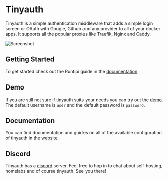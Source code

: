 # Tinyauth

Tinyauth is a simple authentication middleware that adds a simple login screen or OAuth with Google, Github and any provider to all of your docker apps. It supports all the popular proxies like Traefik, Nginx and Caddy.

![Screenshot](https://github.com/steveiliop56/tinyauth/blob/main/assets/screenshot.png?raw=true)

## Getting Started

To get started check out the Runtipi guide in the [documentation](https://tinyauth.app/docs/guides/runtipi.html).

## Demo

If you are still not sure if tinyauth suits your needs you can try out the [demo](https://demo.tinyauth.app). The default username is `user` and the default password is `password`.

## Documentation

You can find documentation and guides on all of the available configuration of tinyauth in the [website](https://tinyauth.app).

## Discord

Tinyauth has a [discord](https://discord.gg/eHzVaCzRRd) server. Feel free to hop in to chat about self-hosting, homelabs and of course tinyauth. See you there!
